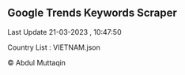 

## Google Trends Keywords Scraper 
 
Last Update 21-03-2023 , 10:47:50

Country List :
VIETNAM.json



© Abdul Muttaqin 
